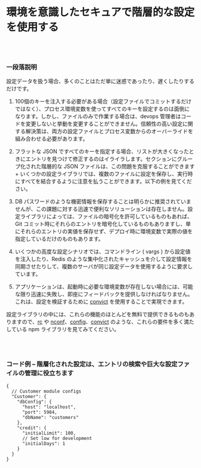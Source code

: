 # 環境を意識したセキュアで階層的な設定を使用する

<br/><br/>

### 一段落説明

設定データを扱う場合、多くのことはただ単に迷惑であったり、遅くしたりするだけです。

1. 100個のキーを注入する必要がある場合（設定ファイルでコミットするだけではなく）、プロセス環境変数を使ってすべてのキーを設定するのは面倒になります。しかし、ファイルのみで作業する場合は、devops 管理者はコードを変更しないと挙動を変更することができません。信頼性の高い設定に関する解決策は、両方の設定ファイルとプロセス変数からのオーバーライドを組み合わせる必要があります。

2. フラットな JSON ですべてのキーを指定する場合、リストが大きくなったときにエントリを見つけて修正するのはイライラします。セクションにグループ化された階層的な JSON ファイルは、この問題を克服することができます + いくつかの設定ライブラリでは、複数のファイルに設定を保存し、実行時にすべてを結合するように注意を払うことができます。以下の例を見てください。

3. DB パスワードのような機密情報を保存することは明らかに推奨されていませんが、この課題に対する迅速で便利なソリューションは存在しません。設定ライブラリによっては、ファイルの暗号化を許可しているものもあれば、Git コミット時にそれらのエントリを暗号化しているものもありますし、単にそれらのエントリの実値を保存せず、デプロイ時に環境変数で実際の値を指定しているだけのものもあります。

4. いくつかの高度な設定シナリオでは、コマンドライン ( vargs ) から設定値を注入したり、Redis のような集中化されたキャッシュを介して設定情報を同期させたりして、複数のサーバが同じ設定データを使用するように要求しています。

5. アプリケーションは、起動時に必要な環境変数が存在しない場合には、可能な限り迅速に失敗し、即座にフィードバックを提供しなければなりません。これは、設定を検証するために [convict](https://www.npmjs.com/package/convict) を使用することで実現できます。

設定ライブラリの中には、これらの機能のほとんどを無料で提供できるものもありますので、[rc](https://www.npmjs.com/package/rc) や [nconf](https://www.npmjs.com/package/nconf)、[config](https://www.npmjs.com/package/config)、[convict](https://www.npmjs.com/package/convict) のような、これらの要件を多く満たしている npm ライブラリを見てみてください。

<br/><br/>

### コード例 – 階層化された設定は、エントリの検索や巨大な設定ファイルの管理に役立ちます

```json5
{
  // Customer module configs 
  "Customer": {
    "dbConfig": {
      "host": "localhost",
      "port": 5984,
      "dbName": "customers"
    },
    "credit": {
      "initialLimit": 100,
      // Set low for development 
      "initialDays": 1
    }
  }
}
```

<br/><br/>

